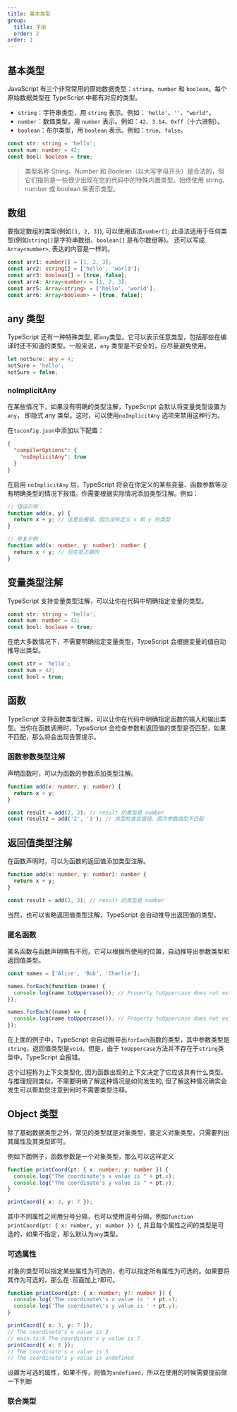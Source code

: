 ```yaml
---
title: 基本类型
group:
  title: 手册
  order: 2
order: 1
---
```


## 基本类型

JavaScript 有三个非常常用的原始数据类型：`string`、`number` 和 `boolean`。每个原始数据类型在 TypeScript 中都有对应的类型。

- `string`：字符串类型，用 `string` 表示。例如：`'hello'`、`''`、`"world"`。
- `number`：数值类型，用 `number` 表示。例如：`42`、`3.14`、`0xff`（十六进制）。
- `boolean`：布尔类型，用 `boolean` 表示。例如：`true`、`false`。

```typescript
const str: string = 'hello';
const num: number = 42;
const bool: boolean = true;
```

> 类型名称 String、Number 和 Boolean（以大写字母开头）是合法的，但它们指的是一些很少出现在您的代码中的特殊内置类型。始终使用
> string、number 或 boolean 来表示类型。

## 数组

要指定数组的类型(例如`[1, 2, 3]`), 可以使用语法`number[]`; 此语法适用于任何类型(例如`string[]`是字符串数组、`boolean[]`
是布尔数组等)。 还可以写成`Array<number>`, 表达的内容是一样的。

```typescript
const arr1: number[] = [1, 2, 3];
const arr2: string[] = ['hello', 'world'];
const arr3: boolean[] = [true, false];
const arr4: Array<number> = [1, 2, 3];
const arr5: Array<string> = ['hello', 'world'];
const arr6: Array<boolean> = [true, false];
```

## any 类型

TypeScript 还有一种特殊类型, 即`any`类型。它可以表示任意类型，包括那些在编译时还不知道的类型。一般来说，`any`
类型是不安全的，应尽量避免使用。

```typescript
let notSure: any = 4;
notSure = 'hello';
notSure = false;
```

### noImplicitAny

在某些情况下，如果没有明确的类型注解，TypeScript 会默认将变量类型设置为`any`， 即隐式 any 类型。这时，可以使用`noImplicitAny`
选项来禁用这种行为。

在`tsconfig.json`中添加以下配置：

```json
{
  "compilerOptions": {
    "noImplicitAny": true
  }
}
```

在启用 `noImplicitAny` 后，TypeScript 将会在你定义的某些变量、函数参数等没有明确类型的情况下报错。你需要根据实际情况添加类型注解。例如：

```typescript
// 错误示例：
function add(x, y) {
  return x + y; // 这里会报错，因为没有定义 x 和 y 的类型
}

// 修复示例：
function add(x: number, y: number): number {
  return x + y; // 现在是正确的
}
```

## 变量类型注解

TypeScript 支持变量类型注解，可以让你在代码中明确指定变量的类型。

```typescript
const str: string = 'hello';
const num: number = 42;
const bool: boolean = true;
```

在绝大多数情况下，不需要明确指定变量类型，TypeScript 会根据变量的值自动推导出类型。

```typescript
const str = 'hello';
const num = 42;
const bool = true;
```

## 函数

TypeScript 支持函数类型注解，可以让你在代码中明确指定函数的输入和输出类型。当你在函数调用时，TypeScript
会检查参数和返回值的类型是否匹配，如果不匹配，那么将会出现告警提示。

### 函数参数类型注解

声明函数时，可以为函数的参数添加类型注解。

```typescript
function add(x: number, y: number) {
  return x + y;
}

const result = add(2, 3); // result 的类型是 number
const result2 = add('2', '3'); // 类型检查会报错，因为参数类型不匹配
```

## 返回值类型注解

在函数声明时，可以为函数的返回值添加类型注解。

```typescript
function add(x: number, y: number): number {
  return x + y;
}

const result = add(2, 3); // result 的类型是 number
```

当然，也可以省略返回值类型注解，TypeScript 会自动推导出返回值的类型。

### 匿名函数

匿名函数与函数声明略有不同，它可以根据所使用的位置，自动推导出参数类型和返回值类型。

```typescript
const names = ['Alice', 'Bob', 'Charlie'];

names.forEach(function (name) {
  console.log(name.toUppercase()); // Property toUppercase does not exist on type string. Did you mean toUpperCase?
});

names.forEach((name) => {
  console.log(name.toUppercase()); // Property toUppercase does not exist on type string. Did you mean toUpperCase?
});
```

在上面的例子中，TypeScript 会自动推导出`forEach`函数的类型，其中参数类型是`string`，返回值类型是`void`。但是，由于
`toUppercase`方法并不存在于`string`类型中，TypeScript 会报错。

这个过程称为上下文类型化, 因为函数出现的上下文决定了它应该具有什么类型。与推理规则类似，不需要明确了解这种情况是如何发生的,
但了解这种情况确实会发生可以帮助您注意到何时不需要类型注释。

## Object 类型

除了基础数据类型之外，常见的类型就是对象类型，要定义对象类型，只需要列出其属性及其类型即可。

例如下面例子，函数参数是一个对象类型，那么可以这样定义

```typescript
function printCoord(pt: { x: number; y: number }) {
  console.log("The coordinate's x value is " + pt.x);
  console.log("The coordinate's y value is " + pt.y);
}

printCoord({ x: 3, y: 7 });
```

其中不同属性之间用分号分隔，也可以使用逗号分隔，例如`function printCoord(pt: { x: number, y: number }) {`,
并且每个属性之间的类型是可选的，如果不指定，那么默认为`any`类型。

### 可选属性

对象的类型可以指定某些属性为可选的，也可以指定所有属性为可选的。如果要将其作为可选的，那么在`:`前面加上`?`即可。

```typescript
function printCoord(pt: { x: number; y?: number }) {
  console.log('The coordinate\'s x value is ' + pt.x);
  console.log('The coordinate\'s y value is ' + pt.y);
}

printCoord({ x: 3, y: 7 });
// The coordinate's x value is 3
// main.ts:8 The coordinate's y value is 7
printCoord({ x: 5 });
// The coordinate's x value is 5
// The coordinate's y value is undefined
```

设置为可选的属性，如果不传，则值为`undefined`，所以在使用的时候需要提前做一下判断

### 联合类型

